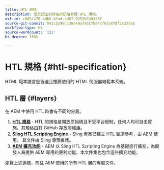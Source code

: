 ```yaml
---
title: HTL 規格
description: 關於語法的詳細資訊請參閱 HTL 規格。
exl-id: c0657476-4db6-4fad-ad87-9252b5003237
source-git-commit: 942c5249cc38e49a7d617ba4cf65a878f2e229ab
workflow-type: ht
source-wordcount: '152'
ht-degree: 100%

---
```



# HTL 規格 {#htl-specification}

HTML 範本語言是首選且推薦使用的 HTML 伺服器端範本系統。

## HTL 層 {#layers}

在 AEM 中使用 HTL 時會有不同的分層。

1. **[HTL 規格](https://github.com/adobe/htl-spec)** - HTL 的規格是開放原始碼且不受平台限制，任何人均可自由實施。其規格由其 GitHub 存放庫維護。
1. **[Sling HTL Scripting Engine](https://sling.apache.org/documentation/bundles/scripting/scripting-htl.html)** - Sling 專案已建立 HTL 實施參考，由 AEM 使用。 其文件由 Sling 專案維護。
1. **[AEM 擴充功能](aem-extensions.md)** - AEM 以 Sling HTL Scripting Engine 為基礎進行擴充，為開發人員提供 AEM 專用的便利功能。本文件集也包含這些擴充功能。

瀏覽上述連結，前往 AEM 使用的所有 HTL 層的專屬文件。
